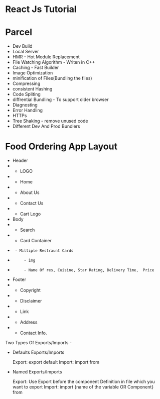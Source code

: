 # React Js Tutorial 


# Parcel
- Dev Build 
- Local Server
- HMR - Hot Module Replacement
- File Watching Algorithm - Writen in C++
- Caching - Fast Builder
- Image Optimization
- minification of Files(Bundling the files)
- Compressing
- consistent Hashing
- Code Spliting
- diffrential Bundling - To support older browser
- Diagnosting 
- Error Handling 
- HTTPs
- Tree Shaking - remove unused code 
- Different Dev And Prod Bundlers


# Food Ordering App Layout

 *  Header
 * - LOGO
 * - Home
 * - About Us 
 * - Contact Us
 * - Cart Logo
 *  Body
 *  - Search
 *  - Card Container
 *      - Miltiple Restraunt Cards
 *          - img
 *          - Name Of res, Cuisine, Star Rating, Delivery Time,  Price
 *  Footer
 * - Copyright
 * - Disclaimer
 * - Link
 * - Address
 * - Contact Info.
 

 Two Types Of Exports/Imports -
 - Defaults Exports/Imports

    Export:  export default <name of the variable OR Component>
    Import:  import <name of the variable OR Component> from <path of the variable OR Component file>

 - Named Exports/Imports
    
   Export:  Use Export before the component Definition in file which you want to export
   Import:  import {name of the variable OR Component} from <path of the variable OR Component file>